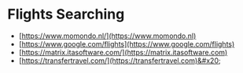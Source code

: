 # Flights Searching

* [https://www.momondo.nl/](https://www.momondo.nl)
* [https://www.google.com/flights](https://www.google.com/flights)
* [https://matrix.itasoftware.com/](https://matrix.itasoftware.com)
* [https://transfertravel.com/](https://transfertravel.com)&#x20;
